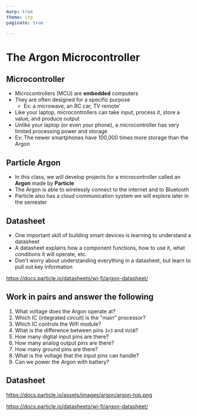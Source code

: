 ```yaml
---
marp: true
theme: itp
paginate: true

---
```


<!-- headingDivider: 2 -->

# The Argon Microcontroller

## Microcontroller

- Microcontrollers (MCU) are **embedded** computers
- They are often designed for a specific purpose 
  - Ex: a microwave, an RC car, TV remote'
- Like your laptop, microcontrollers can take input, process it, store a value, and produce output
- Unlike your laptop (or even your phone), a microcontroller has very limited processing power and storage 
- Ex: The newer smartphones have 100,000 times more storage than the Argon

## Particle Argon

- In this class, we will develop projects for a microcontroller called an **Argon** made by **Particle**
- The Argon is able to wirelessly connect to the internet and to Bluetooth 
- Particle also has a cloud communication system we will explore later in the semester

## Datasheet

- One important skill of building smart devices is learning to understand a datasheet
- A datasheet explains how a component functions, how to use it, what conditions it will operate, etc.
- Don't worry about understanding everything in a datasheet, but learn to pull out key information

https://docs.particle.io/datasheets/wi-fi/argon-datasheet/

## Work in pairs and answer the following

1. What voltage does the Argon operate at?
2. Which IC (integrated circuit) is the "main" processor?
3. Which IC controls the Wifi module?
4. What is the difference between pins `3v3` and `VUSB`?
5. How many digital input pins are there? 
6. How many analog output pins are there?
7. How many ground pins are there?
8. What is the voltage that the input pins can handle?
9. Can we power the Argon with battery?

## Datasheet 

https://docs.particle.io/assets/images/argon/argon-top.png

https://docs.particle.io/datasheets/wi-fi/argon-datasheet/

<!-- operating voltage: 3.3v -->

<!-- main: nRF52840; wifi: ESP32 -->

<!-- 3v3 is always 3.3v; VUSB is 5v when connected to USB-->

<!-- 20 digital GPIO; 6 analog IN; 0 analog out; 1 ground pin -->

<!-- GPIO can operate at 3.3V max so be caution with higher voltage devices -->

<!-- show other communication pins -->        